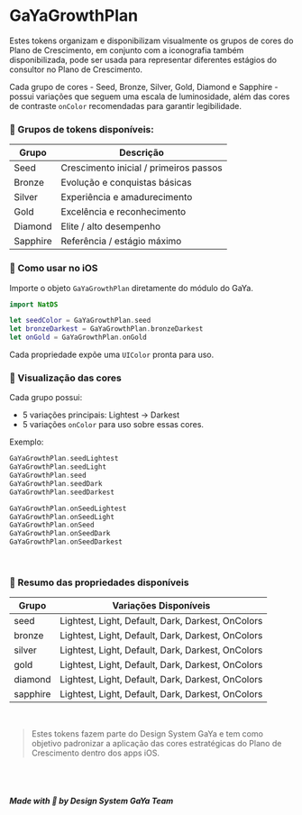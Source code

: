 # GaYaGrowthPlan

Estes tokens organizam e disponibilizam visualmente os grupos de cores do Plano de Crescimento, em conjunto com a iconografia também disponibilizada, pode ser usada para representar diferentes estágios do consultor no Plano de Crescimento.

Cada grupo de cores - Seed, Bronze, Silver, Gold, Diamond e Sapphire - possui variações que seguem uma escala de luminosidade, além das cores de contraste `onColor` recomendadas para garantir legibilidade.

### 🌱 Grupos de tokens disponíveis:

| Grupo     | Descrição                                    |
|-----------|----------------------------------------------|
| Seed      | Crescimento inicial / primeiros passos      |
| Bronze    | Evolução e conquistas básicas               |
| Silver    | Experiência e amadurecimento                |
| Gold      | Excelência e reconhecimento                 |
| Diamond   | Elite / alto desempenho                     |
| Sapphire  | Referência / estágio máximo                 |
 

### 🔧 Como usar no iOS

Importe o objeto `GaYaGrowthPlan` diretamente do módulo do GaYa.

```swift
import NatDS

let seedColor = GaYaGrowthPlan.seed
let bronzeDarkest = GaYaGrowthPlan.bronzeDarkest
let onGold = GaYaGrowthPlan.onGold
```

Cada propriedade expõe uma `UIColor` pronta para uso.


### 🎨 Visualização das cores

Cada grupo possui:

- 5 variações principais: Lightest → Darkest  
- 5 variações `onColor` para uso sobre essas cores.

Exemplo:

```swift
GaYaGrowthPlan.seedLightest
GaYaGrowthPlan.seedLight
GaYaGrowthPlan.seed
GaYaGrowthPlan.seedDark
GaYaGrowthPlan.seedDarkest

GaYaGrowthPlan.onSeedLightest
GaYaGrowthPlan.onSeedLight
GaYaGrowthPlan.onSeed
GaYaGrowthPlan.onSeedDark
GaYaGrowthPlan.onSeedDarkest
```

<br/> 

### 📎 Resumo das propriedades disponíveis

| Grupo    | Variações Disponíveis                         |
|----------|-----------------------------------------------|
| seed     | Lightest, Light, Default, Dark, Darkest, OnColors |
| bronze   | Lightest, Light, Default, Dark, Darkest, OnColors |
| silver   | Lightest, Light, Default, Dark, Darkest, OnColors |
| gold     | Lightest, Light, Default, Dark, Darkest, OnColors |
| diamond  | Lightest, Light, Default, Dark, Darkest, OnColors |
| sapphire | Lightest, Light, Default, Dark, Darkest, OnColors |


<br/> 

> Estes tokens fazem parte do Design System GaYa e tem como objetivo padronizar a aplicação das cores estratégicas do Plano de Crescimento dentro dos apps iOS.

<br/> <br/> 

##### Made with 💚 by Design System GaYa Team

